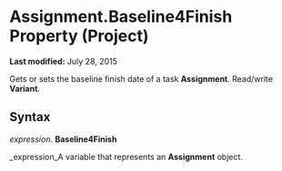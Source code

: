 
# Assignment.Baseline4Finish Property (Project)

 **Last modified:** July 28, 2015

Gets or sets the baseline finish date of a task  **Assignment**. Read/write  **Variant**.

## Syntax

 _expression_. **Baseline4Finish**

 _expression_A variable that represents an  **Assignment** object.

